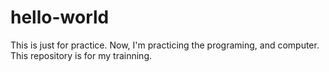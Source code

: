 # hello-world
This is just for practice.
Now, I'm practicing the programing, and computer.
This repository is for my trainning.
